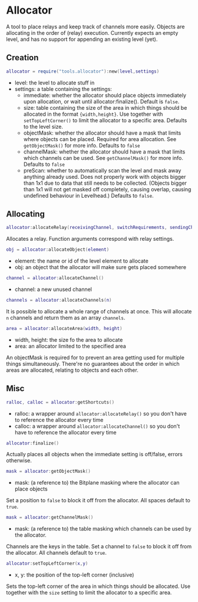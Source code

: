 # Allocator

A tool to place relays and keep track of channels more easily.
Objects are allocating in the order of (relay) execution.
Currently expects an empty level, and has no support for appending an existing level (yet).

## Creation

```Lua
allocator = require("tools.allocator"):new(level,settings)
```
- level: the level to allocate stuff in
- settings: a table containing the settings:
	- immediate: whether the allocator should place objects immediately upon allocation, or wait until allocator:finalize().
	  Default is `false`.
	- size: table containing the size of the area in which things should be allocated in the format `{width,height}`.
	  Use together with `setTopLeftCorner()` to limit the allocator to a specific area.
	  Defaults to the level size.
	- objectMask: whether the allocator should have a mask that limits where objects can be placed.
	  Required for area allocation. See `getObjectMask()` for more info.
	  Defaults to `false`
	- channelMask: whether the allocator should have a mask that limits which channels can be used.
	  See `getChannelMask()` for more info.
	  Defaults to `false`
	- preScan: whether to automatically scan the level and mask away anything already used.
	  Does not properly work with objects bigger than 1x1 due to data that still needs to be collected.
	  (Objects bigger than 1x1 will not get masked off completely, causing overlap, causing undefined behaviour in Levelhead.)
	  Defaults to `false`.

## Allocating

```Lua
allocator:allocateRelay(receivingChannel, switchRequirements, sendingChannel)
```
Allocates a relay. Function arguments correspond with relay settings.

```Lua
obj = allocator:allocateObject(element)
```
- element: the name or id of the level element to allocate
- obj: an object that the allocator will make sure gets placed somewhere

```Lua
channel = allocator:allocateChannel()
```
- channel: a new unused channel  

```Lua
channels = allocator:allocateChannels(n)
```
It is possible to allocate a whole range of channels at once. This will allocate `n` channels and return them as an array `channels`.

```Lua
area = allocator:allocateArea(width, height)
```
- width, height: the size fo the area to allocate
- area: an allocator limited to the specified area

An objectMask is required for to prevent an area getting used for multiple things simultaneously.
There're no guarantees about the order in which areas are allocated, relating to objects and each other.

## Misc

```Lua
ralloc, calloc = allocator:getShortcuts()
```
- ralloc: a wrapper around `allocator:allocateRelay()` so you don't have to reference the allocator every time
- calloc: a wrapper around `allocator:allocateChannel()` so you don't have to reference the allocator every time

```Lua
allocator:finalize()
```
Actually places all objects when the immediate setting is off/false, errors otherwise.

```Lua
mask = allocator:getObjectMask()
```
- mask: (a reference to) the Bitplane masking where the allocator can place objects

Set a position to `false` to block it off from the allocator. All spaces default to `true`.

```Lua
mask = allocator:getChannelMask()
```
- mask: (a reference to) the table masking which channels can be used by the allocator.

Channels are the keys in the table.
Set a channel to `false` to block it off from the allocator. All channels default to `true`.

```Lua
allocator:setTopLeftCorner(x,y)
```
- x, y: the position of the top-left corner (inclusive)

Sets the top-left corner of the area in which things should be allocated.
Use together with the `size` setting to limit the allocator to a specific area.
